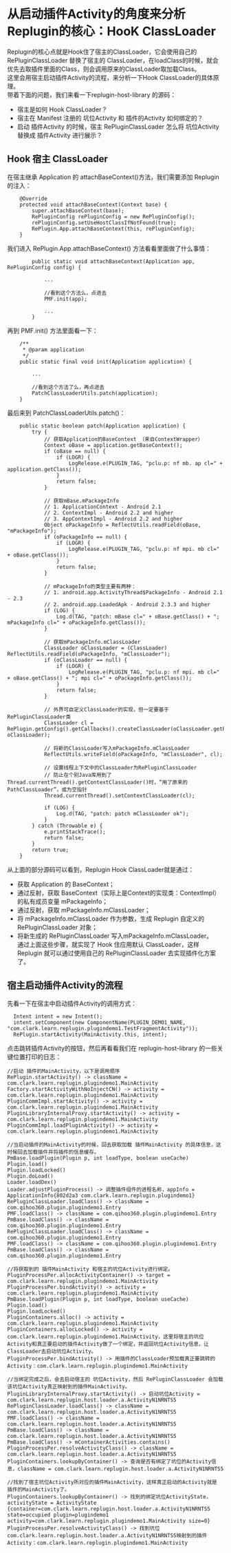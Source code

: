 # 从启动插件Activity的角度来分析Replugin的核心：HooK ClassLoader
Replugin的核心点就是Hook住了宿主的ClassLoader，它会使用自己的 RePluginClassLoader 替换了宿主的 ClassLoader，在loadClass的时候，就会优先去取插件里面的Class，则会调用原来的ClassLoader取加载Class。  
这里会用宿主启动插件Activity的流程，来分析一下Hook ClassLoader的具体原理。  
带着下面的问题，我们来看一下replugin-host-library 的源码：
* 宿主是如何 Hook ClassLoader？
* 宿主在 Manifest 注册的 坑位Activity 和 插件的Activity 如何绑定的？
* 启动 插件Activity 的时候，宿主 RePluginClassLoader 怎么将 坑位Activity 替换成 插件Activity 进行展示？

## Hook 宿主 ClassLoader
在宿主继承 Application 的 attachBaseContext()方法，我们需要添加 Replugin 的注入：
```
    @Override
    protected void attachBaseContext(Context base) {
        super.attachBaseContext(base);
        RePluginConfig rePluginConfig = new RePluginConfig();
        rePluginConfig.setUseHostClassIfNotFound(true);
        RePlugin.App.attachBaseContext(this, rePluginConfig);
    }
```
我们进入 RePlugin.App.attachBaseContext() 方法看看里面做了什么事情：

```
        public static void attachBaseContext(Application app, RePluginConfig config) {
        
            ...
        
            //看到这个方法么，点进去
            PMF.init(app);
            
            ...
        }

```

再到 PMF.init() 方法里面看一下：
```
    /**
     * @param application
     */
    public static final void init(Application application) {
        
        ...
        
        //看到这个方法了么，再点进去
        PatchClassLoaderUtils.patch(application);
    }

```

最后来到 PatchClassLoaderUtils.patch()：
```
    public static boolean patch(Application application) {
        try {
            // 获取Application的BaseContext （来自ContextWrapper）
            Context oBase = application.getBaseContext();
            if (oBase == null) {
                if (LOGR) {
                    LogRelease.e(PLUGIN_TAG, "pclu.p: nf mb. ap cl=" + application.getClass());
                }
                return false;
            }

            // 获取mBase.mPackageInfo
            // 1. ApplicationContext - Android 2.1
            // 2. ContextImpl - Android 2.2 and higher
            // 3. AppContextImpl - Android 2.2 and higher
            Object oPackageInfo = ReflectUtils.readField(oBase, "mPackageInfo");
            if (oPackageInfo == null) {
                if (LOGR) {
                    LogRelease.e(PLUGIN_TAG, "pclu.p: nf mpi. mb cl=" + oBase.getClass());
                }
                return false;
            }

            // mPackageInfo的类型主要有两种：
            // 1. android.app.ActivityThread$PackageInfo - Android 2.1 - 2.3
            // 2. android.app.LoadedApk - Android 2.3.3 and higher
            if (LOG) {
                Log.d(TAG, "patch: mBase cl=" + oBase.getClass() + "; mPackageInfo cl=" + oPackageInfo.getClass());
            }

            // 获取mPackageInfo.mClassLoader
            ClassLoader oClassLoader = (ClassLoader) ReflectUtils.readField(oPackageInfo, "mClassLoader");
            if (oClassLoader == null) {
                if (LOGR) {
                    LogRelease.e(PLUGIN_TAG, "pclu.p: nf mpi. mb cl=" + oBase.getClass() + "; mpi cl=" + oPackageInfo.getClass());
                }
                return false;
            }

            // 外界可自定义ClassLoader的实现，但一定要基于RePluginClassLoader类
            ClassLoader cl = RePlugin.getConfig().getCallbacks().createClassLoader(oClassLoader.getParent(), oClassLoader);

            // 将新的ClassLoader写入mPackageInfo.mClassLoader
            ReflectUtils.writeField(oPackageInfo, "mClassLoader", cl);

            // 设置线程上下文中的ClassLoader为RePluginClassLoader
            // 防止在个别Java库用到了Thread.currentThread().getContextClassLoader()时，“用了原来的PathClassLoader”，或为空指针
            Thread.currentThread().setContextClassLoader(cl);

            if (LOG) {
                Log.d(TAG, "patch: patch mClassLoader ok");
            }
        } catch (Throwable e) {
            e.printStackTrace();
            return false;
        }
        return true;
    }

```

从上面的部分源码可以看到，Replugin Hook ClassLoader就是通过：
* 获取 Application 的 BaseContext；
* 通过反射，获取 BaseContext（实际上是Context的实现类：ContextImpl） 的私有成员变量 mPackageInfo；
* 通过反射，获取 mPackageInfo.mClassLoader；
* 将 mPackageInfo.mClassLoader 作为参数，生成 Replugin 自定义的 RePluginClassLoader 对象；
* 将新生成的 RePluginClassLoader 写入mPackageInfo.mClassLoader。   
通过上面这些步骤，就实现了 Hook 住应用默认 ClassLoader，这样 Replugin 就可以通过使用自己的 RePluginClassLoader 去实现插件化方案了。



## 宿主启动插件Activity的流程

先看一下在宿主中启动插件Activity的调用方式：
```
  Intent intent = new Intent();
  intent.setComponent(new ComponentName(PLUGIN_DEMO1_NAME, "com.clark.learn.replugin.plugindemo1.TestFragmentActivity"));
  RePlugin.startActivity(MainActivity.this, intent);
```

点击跳转插件Activity的按钮，然后再看看我们在 replugin-host-library 的一些关键位置打印的日志：

```
//启动 插件的MainActivity，以下是调用顺序
RePlugin.startActivity() -> className = com.clark.learn.replugin.plugindemo1.MainActivity
Factory.startActivityWithNoInjectCN() -> activity = com.clark.learn.replugin.plugindemo1.MainActivity
PluginCommImpl.startActivity() -> activity = com.clark.learn.replugin.plugindemo1.MainActivity
PluginLibraryInternalProxy.startActivity() -> activity = com.clark.learn.replugin.plugindemo1.MainActivity
PluginCommImpl.loadPluginActivity() -> activity = com.clark.learn.replugin.plugindemo1.MainActivity

//当启动插件的MainActivity的时候，回去获取加载 插件MainActivity 的具体信息，这时候回去加载插件并将插件的信息缓存。
PmBase.loadPlugin(Plugin p, int loadType, boolean useCache)
Plugin.load()
Plugin.loadLocked()
Plugin.doLoad()
Loader.loadDex()
Loader.adjustPluginProcess() -> 调整插件组件的进程名称，appInfo = ApplicationInfo{802d2a3 com.clark.learn.replugin.plugindemo1}
RePluginClassLoader.loadClass() -> className = com.qihoo360.plugin.plugindemo1.Entry
PMF.loadClass() -> className = com.qihoo360.plugin.plugindemo1.Entry
PmBase.loadClass() -> className = com.qihoo360.plugin.plugindemo1.Entry
RePluginClassLoader.loadClass() -> className = com.qihoo360.plugin.plugindemo1.Entry
PMF.loadClass() -> className = com.qihoo360.plugin.plugindemo1.Entry
PmBase.loadClass() -> className = com.qihoo360.plugin.plugindemo1.Entry

//将获取到的 插件MainActivity 和宿主的坑位Activity进行绑定。
PluginProcessPer.allocActivityContainer() -> target = com.clark.learn.replugin.plugindemo1.MainActivity
PluginProcessPer.bindActivity() -> activity = com.clark.learn.replugin.plugindemo1.MainActivity
PmBase.loadPlugin(Plugin p, int loadType, boolean useCache)
Plugin.load()
Plugin.loadLocked()
PluginContainers.alloc() -> activity = com.clark.learn.replugin.plugindemo1.MainActivity
PluginContainers.allocLocked() -> activity = com.clark.learn.replugin.plugindemo1.MainActivity，这里将宿主的坑位Activity和真正要启动的插件Activity做了一个绑定，并返回坑位Activity信息，让ClassLoader去启动坑位Activity。
PluginProcessPer.bindActivity() -> 用插件的ClassLoader预加载真正要跳转的Activity：com.clark.learn.replugin.plugindemo1.MainActivity

//当绑定完成之后，会去启动宿主的 坑位Activity，然后 RePluginClassLoader 会加载该坑位Activity真正映射到的插件MainActivity。
PluginLibraryInternalProxy.startActivity() -> 启动坑位Activity = com.clark.learn.replugin.host.loader.a.ActivityN1NRNTS5
RePluginClassLoader.loadClass() -> className = com.clark.learn.replugin.host.loader.a.ActivityN1NRNTS5
PMF.loadClass() -> className = com.clark.learn.replugin.host.loader.a.ActivityN1NRNTS5
PmBase.loadClass() -> className = com.clark.learn.replugin.host.loader.a.ActivityN1NRNTS5
PmBase.loadClass() -> mContainerActivities.contains()
PluginProcessPer.resolveActivityClass() -> className = com.clark.learn.replugin.host.loader.a.ActivityN1NRNTS5
PluginContainers.lookupByContainer() -> 查询是否有绑定了坑位的Activity信息，className = com.clark.learn.replugin.host.loader.a.ActivityN1NRNTS5

//找到了宿主坑位Activity所对应的插件MainActivity，这样真正启动的Activity就是 插件的MainActivity了。
PluginContainers.lookupByContainer() -> 找到的绑定坑位ActivityState，activityState = ActivityState {container=com.clark.learn.replugin.host.loader.a.ActivityN1NRNTS5 state=occupied plugin=plugindemo1 activity=com.clark.learn.replugin.plugindemo1.MainActivity size=0}
PluginProcessPer.resolveActivityClass() -> 找到坑位com.clark.learn.replugin.host.loader.a.ActivityN1NRNTS5映射到的插件Activity：com.clark.learn.replugin.plugindemo1.MainActivity

```






